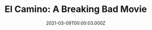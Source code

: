 ---
title: "El Camino: A Breaking Bad Movie"
year: 2019
date: 2021-03-09T00:00:03.000Z
permalink: /almanac/movies/2021-03-09-el-camino-a-breaking-bad-movie/index.html
link: https://letterboxd.com/rknightuk/film/el-camino-a-breaking-bad-movie/
rating: 2
---